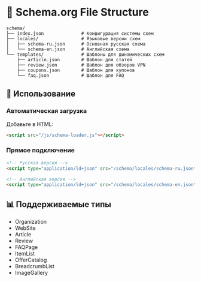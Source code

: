 # 📁 Schema.org File Structure

```
schema/
├── index.json              # Конфигурация системы схем
├── locales/                # Языковые версии схем
│   ├── schema-ru.json      # Основная русская схема
│   └── schema-en.json      # Английская схема
└── templates/              # Шаблоны для динамических схем
    ├── article.json        # Шаблон для статей
    ├── review.json         # Шаблон для обзоров VPN
    ├── coupons.json        # Шаблон для купонов
    └── faq.json            # Шаблон для FAQ
```

## 🔧 Использование

### Автоматическая загрузка
Добавьте в HTML:
```html
<script src="/js/schema-loader.js"></script>
```

### Прямое подключение
```html
<!-- Русская версия -->
<script type="application/ld+json" src="/schema/locales/schema-ru.json"></script>

<!-- Английская версия -->
<script type="application/ld+json" src="/schema/locales/schema-en.json"></script>
```

## 📊 Поддерживаемые типы
- Organization
- WebSite  
- Article
- Review
- FAQPage
- ItemList
- OfferCatalog
- BreadcrumbList
- ImageGallery